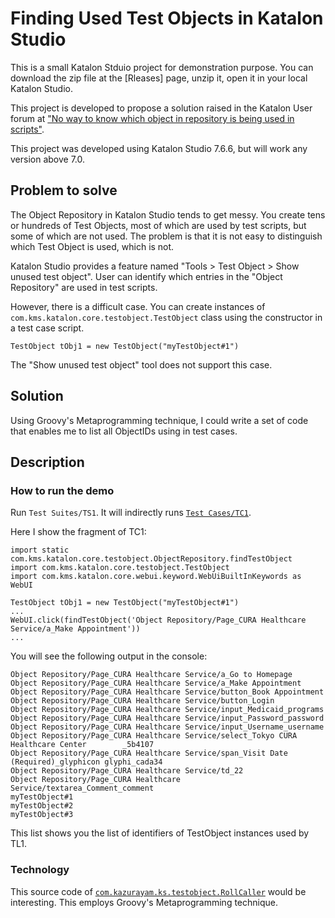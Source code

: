 # Finding Used Test Objects in Katalon Studio

This is a small Katalon Stduio project for demonstration purpose. You can download the zip file at the [Rleases] page, unzip it, open it in your local Katalon Studio.

This project is developed to propose a solution raised in the Katalon User forum at ["No way to know which object in repository is being used in scripts"](https://forum.katalon.com/t/no-way-to-know-which-object-in-repository-is-being-used-in-scripts/51669/7).

This project was developed using Katalon Studio 7.6.6, but will work any version above 7.0.

## Problem to solve

The Object Repository in Katalon Studio tends to get messy. You create tens or hundreds of Test Objects, most of which are used by test scripts, but some of which are not used. The problem is that it is not easy to distinguish which Test Object is used, which is not.

Katalon Studio provides a feature named "Tools > Test Object > Show unused test object". User can identify which entries in the "Object Repository" are used in test scripts.

However, there is a difficult case. You can create instances of `com.kms.katalon.core.testobject.TestObject` class using the constructor in a test case script.

```
TestObject tObj1 = new TestObject("myTestObject#1")
```
The "Show unused test object" tool does not support this case.

## Solution

Using Groovy's Metaprogramming technique, I could write a set of code that enables me to list all ObjectIDs using in test cases.

## Description

### How to run the demo

Run `Test Suites/TS1`. It will indirectly runs [`Test Cases/TC1`](Scripts/TC1/Script1612146977725.groovy).

Here I show the fragment of TC1:
 
```
import static com.kms.katalon.core.testobject.ObjectRepository.findTestObject
import com.kms.katalon.core.testobject.TestObject
import com.kms.katalon.core.webui.keyword.WebUiBuiltInKeywords as WebUI

TestObject tObj1 = new TestObject("myTestObject#1")
...
WebUI.click(findTestObject('Object Repository/Page_CURA Healthcare Service/a_Make Appointment'))
...
```

You will see the following output in the console:

```
Object Repository/Page_CURA Healthcare Service/a_Go to Homepage
Object Repository/Page_CURA Healthcare Service/a_Make Appointment
Object Repository/Page_CURA Healthcare Service/button_Book Appointment
Object Repository/Page_CURA Healthcare Service/button_Login
Object Repository/Page_CURA Healthcare Service/input_Medicaid_programs
Object Repository/Page_CURA Healthcare Service/input_Password_password
Object Repository/Page_CURA Healthcare Service/input_Username_username
Object Repository/Page_CURA Healthcare Service/select_Tokyo CURA Healthcare Center        _5b4107
Object Repository/Page_CURA Healthcare Service/span_Visit Date (Required)_glyphicon glyphi_cada34
Object Repository/Page_CURA Healthcare Service/td_22
Object Repository/Page_CURA Healthcare Service/textarea_Comment_comment
myTestObject#1
myTestObject#2
myTestObject#3

```

This list shows you the list of identifiers of TestObject instances used by TL1. 

### Technology

This source code of 
[`com.kazurayam.ks.testobject.RollCaller`](Keywords/com/kazurayam/ks/testobject/RollCaller.groovy) would be interesting. This employs Groovy's Metaprogramming technique.



